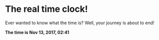 # The real time clock!

Ever wanted to know what the time is? Well, your journey is about to end!

**The time is Nov 13, 2017, 02:41**